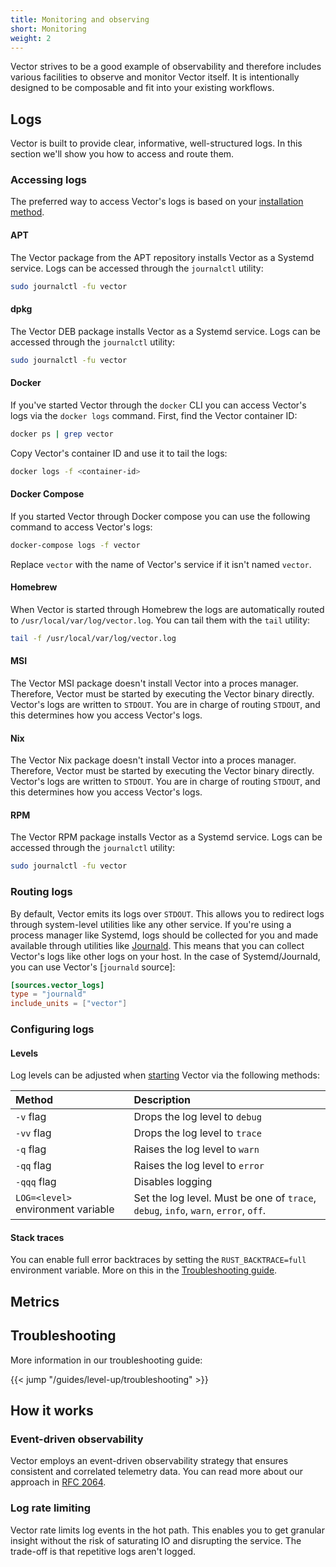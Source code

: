 ```yaml
---
title: Monitoring and observing
short: Monitoring
weight: 2
---
```


Vector strives to be a good example of observability and therefore includes various facilities to observe and monitor Vector itself. It is intentionally designed to be composable and fit into your existing workflows.

## Logs

Vector is built to provide clear, informative, well-structured logs. In this section we'll show you how to access and route them.

### Accessing logs

The preferred way to access Vector's logs is based on your [installation method][install].

#### APT

The Vector package from the APT repository installs Vector as a Systemd service. Logs can be accessed through the `journalctl` utility:

```bash
sudo journalctl -fu vector
```

#### dpkg

The Vector DEB package installs Vector as a Systemd service. Logs can be accessed through the `journalctl` utility:

```bash
sudo journalctl -fu vector
```

#### Docker

If you've started Vector through the `docker` CLI you can access Vector's logs via the `docker logs` command. First, find the Vector container ID:

```bash
docker ps | grep vector
```

Copy Vector's container ID and use it to tail the logs:

```bash
docker logs -f <container-id>
```

#### Docker Compose

If you started Vector through Docker compose you can use the following command to access Vector's logs:

```bash
docker-compose logs -f vector
```

Replace `vector` with the name of Vector's service if it isn't named `vector`.

#### Homebrew

When Vector is started through Homebrew the logs are automatically routed to `/usr/local/var/log/vector.log`. You can tail them with the `tail` utility:

```bash
tail -f /usr/local/var/log/vector.log
```

#### MSI

The Vector MSI package doesn't install Vector into a proces manager. Therefore, Vector must be started by executing the Vector binary directly. Vector's logs are written to `STDOUT`. You are in charge of routing `STDOUT`, and this determines how you access Vector's logs.

#### Nix

The Vector Nix package doesn't install Vector into a proces manager. Therefore, Vector must be started by executing the Vector binary directly. Vector's logs are written to `STDOUT`. You are in charge of routing `STDOUT`, and this determines how you access Vector's logs.

#### RPM

The Vector RPM package installs Vector as a Systemd service. Logs can be
accessed through the `journalctl` utility:

```bash
sudo journalctl -fu vector
```

### Routing logs

By default, Vector emits its logs over `STDOUT`. This allows you to redirect logs through system-level utilities like any other service. If you're using a process manager like Systemd, logs should be collected for you and made available through utilities like [Journald]. This means that you can collect Vector's logs like other logs on your host. In the case of Systemd/Journald, you can use Vector's [`journald` source]:

```toml
[sources.vector_logs]
type = "journald"
include_units = ["vector"]
```

### Configuring logs

#### Levels

Log levels can be adjusted when [starting] Vector via the following methods:

Method | Description
:------|:-----------
`-v` flag | Drops the log level to `debug`
`-vv` flag | Drops the log level to `trace`
`-q` flag | Raises the log level to `warn`
`-qq` flag | Raises the log level to `error`
`-qqq` flag | Disables logging
`LOG=<level>` environment variable | Set the log level. Must be one of `trace`, `debug`, `info`, `warn`, `error`, `off`.

#### Stack traces

You can enable full error backtraces by setting the `RUST_BACKTRACE=full` environment variable. More on this in the [Troubleshooting guide][troubleshooting].

## Metrics



## Troubleshooting

More information in our troubleshooting guide:

{{< jump "/guides/level-up/troubleshooting" >}}

## How it works

### Event-driven observability

Vector employs an event-driven observability strategy that ensures consistent and correlated telemetry data. You can read more about our approach in [RFC 2064][rfc_2064].

### Log rate limiting

Vector rate limits log events in the hot path. This enables you to get granular insight without the risk of saturating IO and disrupting the service. The trade-off is that repetitive logs aren't logged.

[install]: /docs/setup/installation
[journald]: https://www.freedesktop.org/software/systemd/man/systemd-journald.service.html
[journald_source]: /docs/reference/configuration/sources/journald
[rfc_2064]: https://github.com/timberio/vector/blob/master/rfcs/2020-03-17-2064-event-driven-observability.md
[starting]: /docs/administration/process-management/#start
[troubleshooting]: /guides/level-up/troubleshooting/
